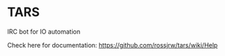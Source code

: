 # TARS
IRC bot for IO automation

Check here for documentation: https://github.com/rossjrw/tars/wiki/Help
